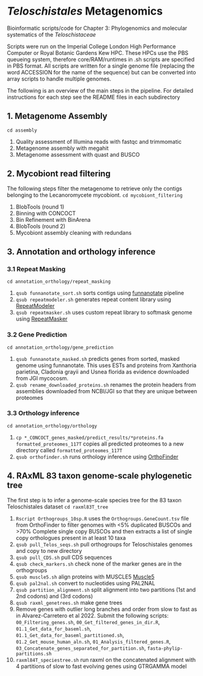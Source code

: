 # *Teloschistales* Metagenomics
Bioinformatic scripts/code for Chapter 3: Phylogenomics and molecular systematics of the _Teloschistaceae_

Scripts were run on the Imperial College London High Performance Computer or Royal Botanic Gardens Kew HPC. These HPCs use the PBS queueing system, therefore core/RAM/runtimes in .sh scripts are specified in PBS format. All scripts are written for a single genome file (replacing the word ACCESSION for the name of the sequence) but can be converted into array scripts to handle multiple genomes.

The following is an overview of the main steps in the pipeline. For detailed instructions for each step see the README files in each subdirectory

## 1. Metagenome Assembly
`cd assembly`
1. Quality assessment of Illumina reads with fastqc and trimmomatic
2. Metagenome assembly with megahit
3. Metagenome assessment with quast and BUSCO

## 2. Mycobiont read filtering
The following steps filter the metagenome to retrieve only the contigs belonging to the Lecanoromycete mycobiont.
`cd mycobiont_filtering`
1. BlobTools (round 1)
2. Binning with CONCOCT
3. Bin Refinement with BinArena
4. BlobTools (round 2)
5. Mycobiont assembly cleaning with redundans

## 3. Annotation and orthology inference
### 3.1 Repeat Masking
`cd annotation_orthology/repeat_masking`
1. `qsub funnanotate_sort.sh` sorts contigs using [funnanotate](https://github.com/nextgenusfs/funannotate) pipeline
2. `qsub repeatmodeler.sh` generates repeat content library using [RepeatModeler](https://www.repeatmasker.org/RepeatModeler/)
3. `qsub repeatmasker.sh` uses custom repeat library to softmask genome using [RepeatMasker](https://www.repeatmasker.org/RepeatMasker/)

### 3.2 Gene Prediction
`cd annotation_orthology/gene_prediction`
1. `qsub funnanotate_masked.sh` predicts genes from sorted, masked genome using funnanotate. This uses ESTs and proteins from Xanthoria parietina, Cladonia grayii and Usnea florida as evidence downloaded from JGI mycocosm.
2. `qsub rename_downloaded_proteins.sh` renames the protein headers from assemblies downloaded from NCBI/JGI so that they are unique between proteomes

### 3.3 Orthology inference
`cd annotation_orthology/orthology`
1. `cp *_CONCOCT_genes_masked/predict_results/*proteins.fa formatted_proteomes_117T` copies all predicted proteomes to a new directory called `formatted_proteomes_117T`
2. `qsub orthofinder.sh` runs orthology inference using [OrthoFinder](https://github.com/davidemms/OrthoFinder)

## 4. RAxML 83 taxon genome-scale phylogenetic tree
The first step is to infer a genome-scale species tree for the 83 taxon Teloschistales dataset
`cd raxml83T_tree`
1. `Rscript Orthogroups_10sp.R` uses the `Orthogroups.GeneCount.tsv` file from OrthoFinder to filter genomes with <5% duplicated BUSCOs and >70% Complete single copy BUSCOs and then extracts a list of single copy orthologues present in at least 10 taxa
2. `qsub pull_Telos_seqs.sh` pull orthogroups for Teloschistales genomes and copy to new directory
3. `qsub pull_CDS.sh` pull CDS sequences
4. `qsub check_markers.sh` check none of the marker genes are in the orthogroups
5. `qsub muscle5.sh` align proteins with MUSCLE5 [Muscle5]([https://mafft.cbrc.jp/alignment/software/](https://github.com/rcedgar/muscle))
6. `qsub pal2nal.sh` convert to nucleotides using PAL2NAL
7. `qsub partition_alignment.sh` split alignment into two partitions (1st and 2nd codons) and (3rd codons)
8. `qsub raxml_genetrees.sh` make gene trees
9. Remove genes with outlier long branches and order from slow to fast as in Alvarez-Carretero et al 2022. Submit the following scripts: `00_Filtering_genes.sh`, `00_Get_filtered_genes_in_dir.R`, `01.1_Get_data_for_baseml.sh`, `01.1_Get_data_for_baseml_partitioned.sh`, `01.2_Get_mouse_human_aln.sh`, `01_Analysis_filtered_genes.R`, `03_Concatenate_genes_separated_for_partition.sh`, `fasta-phylip-partitions.sh`
10. `raxml84T_speciestree.sh` run raxml on the concatenated alignment with 4 partitions of slow to fast evolving genes using GTRGAMMA model


